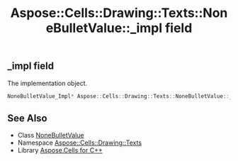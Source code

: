 ﻿---
title: Aspose::Cells::Drawing::Texts::NoneBulletValue::_impl field
linktitle: _impl
second_title: Aspose.Cells for C++ API Reference
description: 'Aspose::Cells::Drawing::Texts::NoneBulletValue::_impl field. The implementation object in C++.'
type: docs
weight: 700
url: /cpp/aspose.cells.drawing.texts/nonebulletvalue/_impl/
---
## _impl field


The implementation object.

```cpp
NoneBulletValue_Impl* Aspose::Cells::Drawing::Texts::NoneBulletValue::_impl
```

## See Also

* Class [NoneBulletValue](../)
* Namespace [Aspose::Cells::Drawing::Texts](../../)
* Library [Aspose.Cells for C++](../../../)
